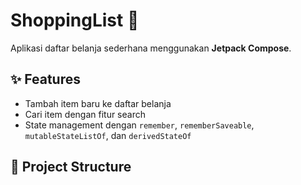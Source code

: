 # ShoppingList 🛒

Aplikasi daftar belanja sederhana menggunakan **Jetpack Compose**.

## ✨ Features
- Tambah item baru ke daftar belanja
- Cari item dengan fitur search
- State management dengan `remember`, `rememberSaveable`, `mutableStateListOf`, dan `derivedStateOf`

## 📂 Project Structure
